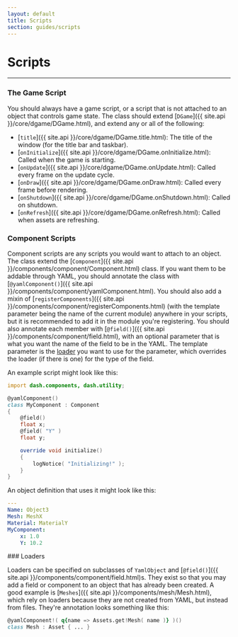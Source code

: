 ```yaml
---
layout: default
title: Scripts
section: guides/scripts
---
```

# Scripts
---

### The Game Script

You should always have a game script, or a script that is not attached to an
object that controls game state. The class should extend
[`DGame`]({{ site.api }}/core/dgame/DGame.html), and extend any or all
of the following:

* [`title`]({{ site.api }}/core/dgame/DGame.title.html): The title of the window (for the title bar and taskbar).
* [`onInitialize`]({{ site.api }}/core/dgame/DGame.onInitialize.html): Called when the game is starting.
* [`onUpdate`]({{ site.api }}/core/dgame/DGame.onUpdate.html): Called every frame on the update cycle.
* [`onDraw`]({{ site.api }}/core/dgame/DGame.onDraw.html): Called every frame before rendering.
* [`onShutdown`]({{ site.api }}/core/dgame/DGame.onShutdown.html): Called on shutdown.
* [`onRefresh`]({{ site.api }}/core/dgame/DGame.onRefresh.html): Called when assets are refreshing.

### Component Scripts

Component scripts are any scripts you would want to attach to an object. The
class extend the [`Component`]({{ site.api }}/components/component/Component.html)
class. If you want them to be addable through YAML, you should annotate the class
with [`@yamlComponent()`]({{ site.api }}/components/component/yamlComponent.html).
You should also add a mixin of
[`registerComponents`]({{ site.api }}/components/component/registerComponents.html)
(with the template parameter being the name of the current module) anywhere in
your scripts, but it is recommended to add it in the module you're registering.
You should also annotate each member with
[`@field()`]({{ site.api }}/components/component/field.html), with an
optional parameter that is what you want the name of the field to be in the YAML.
The template parameter is the [loader](#loaders) you want to use for the parameter,
which overrides the loader (if there is one) for the type of the field.

An example script might look like this:

```d
import dash.components, dash.utility;

@yamlComponent()
class MyComponent : Component
{
    @field()
    float x;
    @field( "Y" )
    float y;

    override void initialize()
    {
        logNotice( "Initializing!" );
    }
}
```

An object definition that uses it might look like this:

```yaml
---
Name: Object3
Mesh: MeshX
Material: MaterialY
MyComponent:
    x: 1.0
    Y: 10.2
```

<div id="loaders" />
### Loaders

Loaders can be specified on subclasses of `YamlObject` and
[`@field()`]({{ site.api }}/components/component/field.html)s. They
exist so that you may add a field or component to an object that has already
been created. A good example is [`Meshes`]({{ site.api }}/components/mesh/Mesh.html),
which rely on loaders because they are not created from YAML, but instead from
files. They're annotation looks something like this:

```d
@yamlComponent!( q{name => Assets.get!Mesh( name )} )()
class Mesh : Asset { ... }
```
